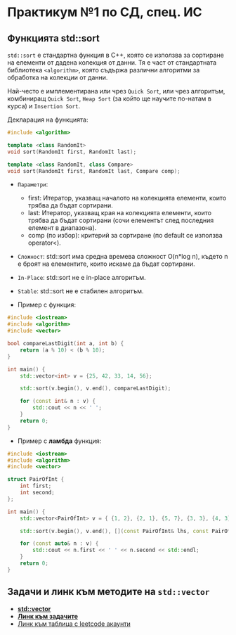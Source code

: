 # Практикум №1 по СД, спец. ИС

## Функцията std::sort
`std::sort` е стандартна функция в C++, която се използва за сортиране на елементи от дадена колекция от данни. Тя е част от стандартната библиотека `<algorithm>`, която съдържа различни алгоритми за обработка на колекции от данни.

Най-често е имплементирана или чрез `Quick Sort`, или чрез алгоритъм, комбиниращ `Quick Sort`, `Heap Sort` (за който ще научите по-натам в курса) и `Insertion Sort`. 

Декларация на функцията:
```c++
#include <algorithm>

template <class RandomIt>
void sort(RandomIt first, RandomIt last);

template <class RandomIt, class Compare>
void sort(RandomIt first, RandomIt last, Compare comp);

```

- `Параметри`:
  - first: Итератор, указващ началото на колекцията елементи, които трябва да бъдат сортирани.
  - last: Итератор, указващ края на колекцията елементи, които трябва да бъдат сортирани (сочи елементът след последния елемент в диапазона).
  - comp (по избор): критерий за сортиране (по default се използва operator<).

- `Сложност`: std::sort има средна времева сложност O(n*log n), където n е броят на елементите, които искаме да бъдат сортирани.
- `In-Place`: std::sort не е in-place алгоритъм.
- `Stable`: std::sort не е стабилен алгоритъм.

- Пример с функция:
```c++
#include <iostream>
#include <algorithm>
#include <vector>

bool compareLastDigit(int a, int b) {
    return (a % 10) < (b % 10); 
}

int main() {
    std::vector<int> v = {25, 42, 33, 14, 56};

    std::sort(v.begin(), v.end(), compareLastDigit);

    for (const int& n : v) {
        std::cout << n << ' ';
    }
    return 0;
}

```

- Пример с **ламбда** функция:
```c++
#include <iostream>
#include <algorithm>
#include <vector>

struct PairOfInt {
    int first;
    int second;
};

int main() {
    std::vector<PairOfInt> v = { {1, 2}, {2, 1}, {5, 7}, {3, 3}, {4, 3} };

    std::sort(v.begin(), v.end(), [](const PairOfInt& lhs, const PairOfInt& rhs) { return lhs.second < rhs.second; });

    for (const auto& n : v) {
        std::cout << n.first << ' ' << n.second << std::endl;
    }
    return 0;
}

```

## Задачи и линк към методите на `std::vector`
- [**std::vector**](https://cplusplus.com/reference/vector/vector/)
- [**Линк към задачите**](https://leetcode.com/problem-list/an1ryio3/)
- [Линк към таблица с leetcode акаунти](https://docs.google.com/spreadsheets/d/1KVdic02U7f97GT2LFu67t9Z4NqyFLmCj1TjyYdrcLBE/edit?gid=0#gid=0)
